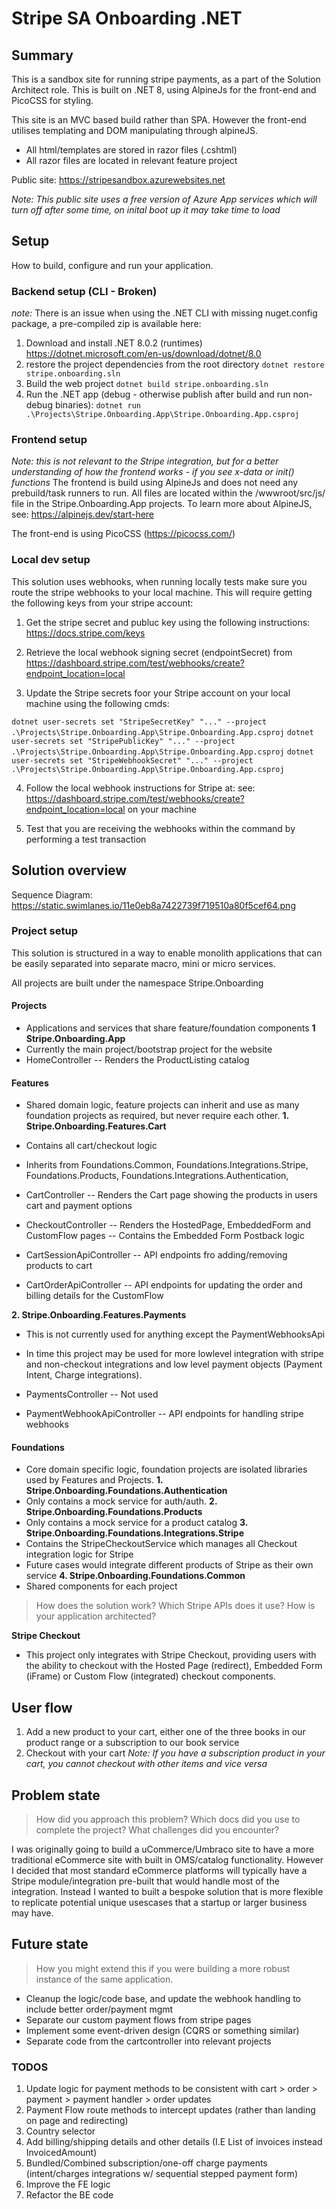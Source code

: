 # Stripe SA Onboarding .NET

## Summary
This is a sandbox site for running stripe payments, as a part of the Solution Architect role. This is built on .NET 8, using AlpineJs for the front-end and PicoCSS for styling.

This site is an MVC based build rather than SPA. However the front-end utilises templating and DOM manipulating through alpineJS.
- All html/templates are stored in razor files (.cshtml)
- All razor files are located in relevant feature project

Public site: https://stripesandbox.azurewebsites.net

*Note: This public site uses a free version of Azure App services which will turn off after some time, on inital boot up it may take time to load*

## Setup
How to build, configure and run your application.

### Backend setup (CLI - Broken)
*note:* There is an issue when using the .NET CLI with missing nuget.config package, a pre-compiled zip is available here:

1. Download and install .NET 8.0.2 (runtimes) https://dotnet.microsoft.com/en-us/download/dotnet/8.0
2. restore the project dependencies from the root directory
`dotnet restore stripe.onboarding.sln`
3. Build the web project 
`dotnet build stripe.onboarding.sln`
4. Run the .NET app (debug - otherwise publish after build and run non-debug binaries):
`dotnet run .\Projects\Stripe.Onboarding.App\Stripe.Onboarding.App.csproj`

### Frontend setup
*Note: this is not relevant to the Stripe integration, but for a better understanding of how the frontend works - if you see x-data or init() functions*
The frontend is build using AlpineJs and does not need any prebuild/task runners to run. All files are located within the /wwwroot/src/js/ file in the Stripe.Onboarding.App projects.
To learn more about AlpineJS, see: https://alpinejs.dev/start-here

The front-end is using PicoCSS (https://picocss.com/)


### Local dev setup
This solution uses webhooks, when running locally tests make sure you route the stripe webhooks to your local machine. This will require getting the following keys from your stripe account:

1. Get the stripe secret and publuc key using the following instructions: https://docs.stripe.com/keys

2. Retrieve the local webhook signing secret (endpointSecret) from https://dashboard.stripe.com/test/webhooks/create?endpoint_location=local 

3. Update the Stripe secrets foor your Stripe account on your local machine using the following cmds:

`dotnet user-secrets set "StripeSecretKey" "..." --project .\Projects\Stripe.Onboarding.App\Stripe.Onboarding.App.csproj`
`dotnet user-secrets set "StripePublicKey" "..." --project .\Projects\Stripe.Onboarding.App\Stripe.Onboarding.App.csproj`
`dotnet user-secrets set "StripeWebhookSecret" "..." --project .\Projects\Stripe.Onboarding.App\Stripe.Onboarding.App.csproj`

4. Follow the local webhook instructions for Stripe at: see: https://dashboard.stripe.com/test/webhooks/create?endpoint_location=local on your machine

5. Test that you are receiving the webhooks within the command by performing a test transaction

## Solution overview

Sequence Diagram: https://static.swimlanes.io/11e0eb8a7422739f719510a80f5cef64.png

### Project setup
This solution is structured in a way to enable monolith applications that can be easily separated into separate macro, mini or micro services.

All projects are built under the namespace Stripe.Onboarding

#### Projects 
- Applications and services that share feature/foundation components
**1 Stripe.Onboarding.App**
- Currently the main project/bootstrap project for the website
- HomeController
-- Renders the ProductListing catalog

#### Features
- Shared domain logic, feature projects can inherit and use as many foundation projects as required, but never require each other.
**1. Stripe.Onboarding.Features.Cart**
- Contains all cart/checkout logic
- Inherits from Foundations.Common, Foundations.Integrations.Stripe, Foundations.Products, Foundations.Integrations.Authentication,

- CartController
-- Renders the Cart page showing the products in users cart and payment options

- CheckoutController
-- Renders the HostedPage, EmbeddedForm and CustomFlow pages
-- Contains the Embedded Form Postback logic

- CartSessionApiController
-- API endpoints fro adding/removing products to cart

- CartOrderApiController
-- API endpoints for updating the order and billing details for the CustomFlow 

**2. Stripe.Onboarding.Features.Payments**
- This is not currently used for anything except the PaymentWebhooksApi
- In time this project may be used for more lowlevel integration with stripe and non-checkout integrations and low level payment objects (Payment Intent, Charge integrations). 

- PaymentsController
-- Not used

- PaymentWebhookApiController
-- API endpoints for handling stripe webhooks

#### Foundations
- Core domain specific logic, foundation projects are isolated libraries used by Features and Projects.
**1. Stripe.Onboarding.Foundations.Authentication**
- Only contains a mock service for auth/auth.
**2. Stripe.Onboarding.Foundations.Products**
- Only contains a mock service for a product catalog
**3. Stripe.Onboarding.Foundations.Integrations.Stripe**
- Contains the StripeCheckoutService which manages all Checkout integration logic for Stripe
- Future cases would integrate different products of Stripe as their own service
**4. Stripe.Onboarding.Foundations.Common**
- Shared components for each project

> How does the solution work? Which Stripe APIs does it use? How is your application architected?

**Stripe Checkout**
- This project only integrates with Stripe Checkout, providing users with the ability to checkout with the Hosted Page (redirect), Embedded Form (iFrame) or Custom Flow (integrated) checkout components.

## User flow
1. Add a new product to your cart, either one of the three books in our product range or a subscription to our book service
2. Checkout with your cart
*Note: If you have a subscription product in your cart, you cannot checkout with other items and vice versa*

## Problem state
> How did you approach this problem? Which docs did you use to complete the project? What challenges did you encounter?

I was originally going to build a uCommerce/Umbraco site to have a more traditional eCommerce site with built in OMS/catalog functionality. However I decided that most standard eCommerce platforms will typically have a Stripe module/integration pre-built that would handle most of the integration. Instead I wanted to built a bespoke solution that is more flexible to replicate potential unique usescases that a startup or larger business may have.

## Future state
> How you might extend this if you were building a more robust instance of the same application.

- Cleanup the logic/code base, and update the webhook handling to include better order/payment mgmt
- Separate our custom payment flows from stripe pages
- Implement some event-driven design (CQRS or something similar)
- Separate code from the cartcontroller into relevant projects

### TODOS
1. Update logic for payment methods to be consistent with cart > order > payment > payment handler > order updates
2. Payment Flow route methods to intercept updates (rather than landing on page and redirecting)
3. Country selector
4. Add billing/shipping details and other details (I.E List of invoices instead InvoicedAmount)
4. Bundled/Combined subscription/one-off charge payments (intent/charges integrations w/ sequential stepped payment form)
6. Improve the FE logic
7. Refactor the BE code
